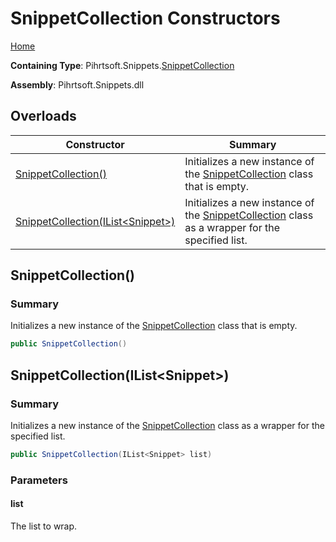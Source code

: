 # SnippetCollection Constructors

[Home](../../../../README.md#_top)

**Containing Type**: Pihrtsoft\.Snippets\.[SnippetCollection](../README.md#_top)

**Assembly**: Pihrtsoft\.Snippets\.dll

## Overloads

| Constructor | Summary |
| ----------- | ------- |
| [SnippetCollection()](#Pihrtsoft_Snippets_SnippetCollection__ctor) | Initializes a new instance of the [SnippetCollection](../README.md#_top) class that is empty\. |
| [SnippetCollection(IList\<Snippet>)](#Pihrtsoft_Snippets_SnippetCollection__ctor_System_Collections_Generic_IList_Pihrtsoft_Snippets_Snippet__) | Initializes a new instance of the [SnippetCollection](../README.md#_top) class as a wrapper for the specified list\. |

## SnippetCollection\(\) <a name="Pihrtsoft_Snippets_SnippetCollection__ctor"></a>

### Summary

Initializes a new instance of the [SnippetCollection](../README.md#_top) class that is empty\.

```csharp
public SnippetCollection()
```

## SnippetCollection\(IList\<Snippet>\) <a name="Pihrtsoft_Snippets_SnippetCollection__ctor_System_Collections_Generic_IList_Pihrtsoft_Snippets_Snippet__"></a>

### Summary

Initializes a new instance of the [SnippetCollection](../README.md#_top) class as a wrapper for the specified list\.

```csharp
public SnippetCollection(IList<Snippet> list)
```

### Parameters

#### list

The list to wrap\.